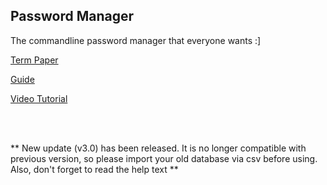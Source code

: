 ## Password Manager

The commandline password manager that everyone wants :]


[Term Paper](https://docs.google.com/document/d/1WU1DhhxxY864XlWm3pJDy-Znjz2RGEpEWyLOp9jbST8/edit?usp=sharing)

[Guide](https://docs.google.com/document/d/1ZrvNczTJIdKSOdlyhuAYqRsed6BR6HrJmqbaNvtLkSU/edit)

[Video Tutorial](https://www.dropbox.com/s/e81sbk9qaur742l/pwmgr_test.mp4?dl=0)

</br>
</br>

** New update (v3.0) has been released. It is no longer compatible with
previous version, so please import your old database via csv before using.
Also, don't forget to read the help text **
